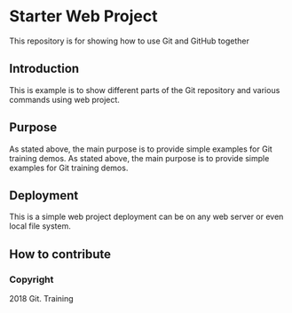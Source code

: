# Starter Web Project

This repository is for showing how to use Git and GitHub together

## Introduction

This is example is to show different parts of the Git repository and various commands using web project.

## Purpose
As stated above, the main purpose is to provide simple examples for Git training demos.
As stated above, the main purpose is to provide simple examples for Git training demos.

## Deployment
This is a simple web project deployment can be on any web server or even local file system.

## How to contribute

### Copyright
2018 Git. Training